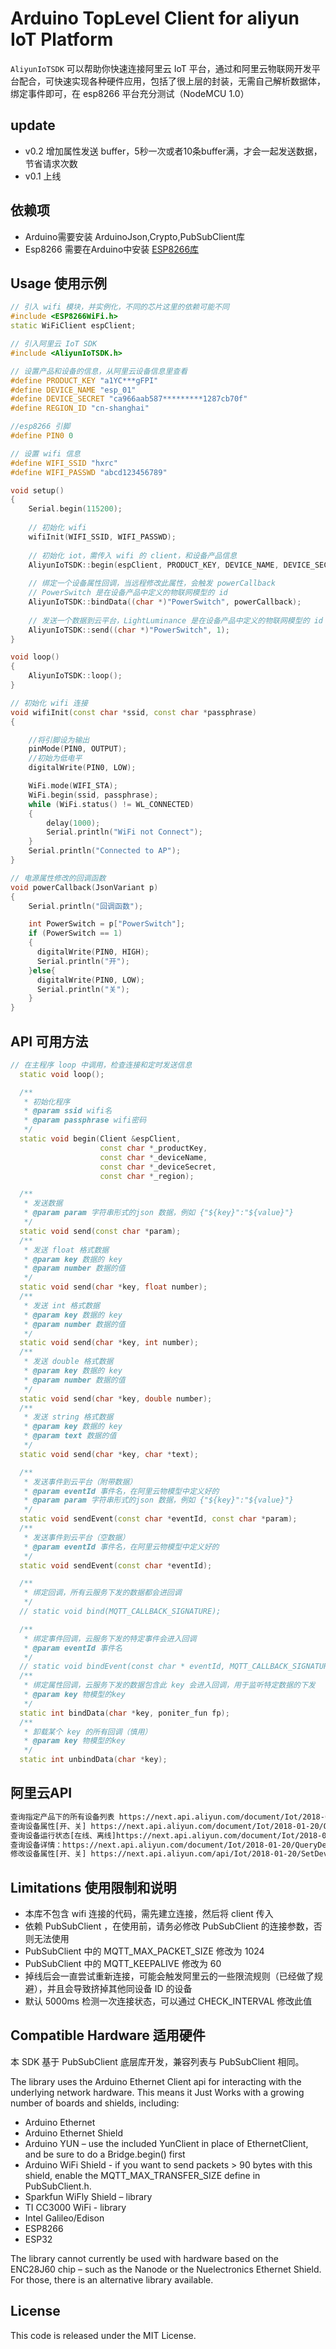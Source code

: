 # Arduino TopLevel Client for aliyun IoT Platform

 `AliyunIoTSDK` 可以帮助你快速连接阿里云 IoT 平台，通过和阿里云物联网开发平台配合，可快速实现各种硬件应用，包括了很上层的封装，无需自己解析数据体，绑定事件即可，在 esp8266 平台充分测试（NodeMCU 1.0）

## update

- v0.2 增加属性发送 buffer，5秒一次或者10条buffer满，才会一起发送数据，节省请求次数
- v0.1 上线

## 依赖项
- Arduino需要安装 ArduinoJson,Crypto,PubSubClient库
- Esp8266 需要在Arduino中安装 [ESP8266库](https://github.com/esp8266/Arduino)

## Usage 使用示例

```c++
// 引入 wifi 模块，并实例化，不同的芯片这里的依赖可能不同
#include <ESP8266WiFi.h>
static WiFiClient espClient;

// 引入阿里云 IoT SDK
#include <AliyunIoTSDK.h>

// 设置产品和设备的信息，从阿里云设备信息里查看
#define PRODUCT_KEY "a1YC***gFPI"
#define DEVICE_NAME "esp_01"
#define DEVICE_SECRET "ca966aab587*********1287cb70f"
#define REGION_ID "cn-shanghai"

//esp8266 引脚
#define PIN0 0

// 设置 wifi 信息
#define WIFI_SSID "hxrc"
#define WIFI_PASSWD "abcd123456789"

void setup()
{
    Serial.begin(115200);
    
    // 初始化 wifi
    wifiInit(WIFI_SSID, WIFI_PASSWD);
    
    // 初始化 iot，需传入 wifi 的 client，和设备产品信息
    AliyunIoTSDK::begin(espClient, PRODUCT_KEY, DEVICE_NAME, DEVICE_SECRET, REGION_ID);
    
    // 绑定一个设备属性回调，当远程修改此属性，会触发 powerCallback
    // PowerSwitch 是在设备产品中定义的物联网模型的 id
    AliyunIoTSDK::bindData((char *)"PowerSwitch", powerCallback);
    
    // 发送一个数据到云平台，LightLuminance 是在设备产品中定义的物联网模型的 id
    AliyunIoTSDK::send((char *)"PowerSwitch", 1);
}

void loop()
{
    AliyunIoTSDK::loop();
}

// 初始化 wifi 连接
void wifiInit(const char *ssid, const char *passphrase)
{

    //将引脚设为输出
    pinMode(PIN0, OUTPUT);
    //初始为低电平
    digitalWrite(PIN0, LOW);

    WiFi.mode(WIFI_STA);
    WiFi.begin(ssid, passphrase);
    while (WiFi.status() != WL_CONNECTED)
    {
        delay(1000);
        Serial.println("WiFi not Connect");
    }
    Serial.println("Connected to AP");
}

// 电源属性修改的回调函数
void powerCallback(JsonVariant p)
{
    Serial.println("回调函数");

    int PowerSwitch = p["PowerSwitch"];
    if (PowerSwitch == 1)
    {
      digitalWrite(PIN0, HIGH);
      Serial.println("开");
    }else{
      digitalWrite(PIN0, LOW);
      Serial.println("关");
    } 
}
```

## API 可用方法

```c++
// 在主程序 loop 中调用，检查连接和定时发送信息
  static void loop();

  /**
   * 初始化程序
   * @param ssid wifi名
   * @param passphrase wifi密码
   */
  static void begin(Client &espClient,
                    const char *_productKey,
                    const char *_deviceName,
                    const char *_deviceSecret,
                    const char *_region);

  /**
   * 发送数据
   * @param param 字符串形式的json 数据，例如 {"${key}":"${value}"}
   */
  static void send(const char *param);
  /**
   * 发送 float 格式数据
   * @param key 数据的 key
   * @param number 数据的值
   */
  static void send(char *key, float number);
  /**
   * 发送 int 格式数据
   * @param key 数据的 key
   * @param number 数据的值
   */
  static void send(char *key, int number);
  /**
   * 发送 double 格式数据
   * @param key 数据的 key
   * @param number 数据的值
   */
  static void send(char *key, double number);
  /**
   * 发送 string 格式数据
   * @param key 数据的 key
   * @param text 数据的值
   */
  static void send(char *key, char *text);

  /**
   * 发送事件到云平台（附带数据）
   * @param eventId 事件名，在阿里云物模型中定义好的
   * @param param 字符串形式的json 数据，例如 {"${key}":"${value}"}
   */
  static void sendEvent(const char *eventId, const char *param);
  /**
   * 发送事件到云平台（空数据）
   * @param eventId 事件名，在阿里云物模型中定义好的
   */
  static void sendEvent(const char *eventId);

  /**
   * 绑定回调，所有云服务下发的数据都会进回调
   */
  // static void bind(MQTT_CALLBACK_SIGNATURE);

  /**
   * 绑定事件回调，云服务下发的特定事件会进入回调
   * @param eventId 事件名
   */
  // static void bindEvent(const char * eventId, MQTT_CALLBACK_SIGNATURE);
  /**
   * 绑定属性回调，云服务下发的数据包含此 key 会进入回调，用于监听特定数据的下发
   * @param key 物模型的key
   */
  static int bindData(char *key, poniter_fun fp);
  /**
   * 卸载某个 key 的所有回调（慎用）
   * @param key 物模型的key
   */
  static int unbindData(char *key);
```

## 阿里云API

```html
查询指定产品下的所有设备列表 https://next.api.aliyun.com/document/Iot/2018-01-20/QueryDevice
查询设备属性[开、关] https://next.api.aliyun.com/document/Iot/2018-01-20/QueryDeviceDesiredProperty
查询设备运行状态[在线、离线]https://next.api.aliyun.com/document/Iot/2018-01-20/GetDeviceStatus
查询设备详情：https://next.api.aliyun.com/document/Iot/2018-01-20/QueryDeviceDetail
修改设备属性[开、关] https://next.api.aliyun.com/api/Iot/2018-01-20/SetDeviceProperty?lang=PHP
```

## Limitations 使用限制和说明

 - 本库不包含 wifi 连接的代码，需先建立连接，然后将 client 传入
 - 依赖 PubSubClient ，在使用前，请务必修改 PubSubClient 的连接参数，否则无法使用
 - PubSubClient 中的 MQTT_MAX_PACKET_SIZE 修改为 1024
 - PubSubClient 中的 MQTT_KEEPALIVE 修改为 60
 - 掉线后会一直尝试重新连接，可能会触发阿里云的一些限流规则（已经做了规避），并且会导致挤掉其他同设备 ID 的设备
 - 默认 5000ms 检测一次连接状态，可以通过 CHECK_INTERVAL 修改此值


## Compatible Hardware 适用硬件

本 SDK 基于 PubSubClient 底层库开发，兼容列表与 PubSubClient 相同。

The library uses the Arduino Ethernet Client api for interacting with the underlying network hardware. This means it Just Works with a growing number of boards and shields, including:

 - Arduino Ethernet
- Arduino Ethernet Shield
- Arduino YUN – use the included YunClient in place of EthernetClient, and be sure to do a Bridge.begin() first
- Arduino WiFi Shield - if you want to send packets > 90 bytes with this shield, enable the MQTT_MAX_TRANSFER_SIZE define in PubSubClient.h.
- Sparkfun WiFly Shield – library
- TI CC3000 WiFi - library
- Intel Galileo/Edison
- ESP8266
- ESP32

The library cannot currently be used with hardware based on the ENC28J60 chip – such as the Nanode or the Nuelectronics Ethernet Shield. For those, there is an alternative library available.

## License

This code is released under the MIT License.
